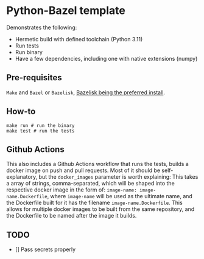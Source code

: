 # Python-Bazel template

Demonstrates the following:
* Hermetic build with defined toolchain (Python 3.11)
* Run tests
* Run binary
* Have a few dependencies, including one with native extensions (numpy)

## Pre-requisites
`Make` and `Bazel` or `Bazelisk`, [Bazelisk being the preferred install](https://bazel.build/install/bazelisk).

## How-to

```
make run # run the binary
make test # run the tests

```

## Github Actions
This also includes a Github Actions workflow that runs the tests, builds a docker image on push and pull requests.
Most of it should be self-explanatory, but the `docker_images` parameter is worth explaining:
This takes a array of strings, comma-separated, which will be shaped into the respective docker image in the form of:
`image-name: image-name.Dockerfile`, where `image-name` will be used as the ultimate name, and the Dockerfile built for it has the filename `image-name.Dockerfile`.
This allows for multiple docker images to be built from the same repository, and the Dockerfile to be named after the image it builds.

## TODO

- [] Pass secrets properly